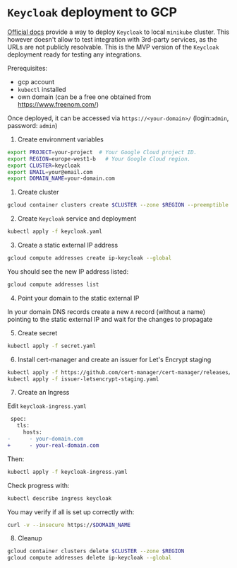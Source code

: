 # `Keycloak` deployment to GCP

[Official docs](https://www.keycloak.org/getting-started/getting-started-kube) provide a way to deploy `Keycloak` to local `minikube` cluster. This however doesn't allow to test integration with 3rd-party services, as the URLs are not publicly resolvable. This is the MVP version of the `Keycloak` deployment ready for testing any integrations.

Prerequisites:

- gcp account
- `kubectl` installed
- own domain (can be a free one obtained from https://www.freenom.com/)

Once deployed, it can be accessed via `https://<your-domain>/` (login:`admin`, password: `admin`)

1. Create environment variables

```bash
export PROJECT=your-project  # Your Google Cloud project ID.
export REGION=europe-west1-b   # Your Google Cloud region.
export CLUSTER=keycloak
export EMAIL=your@email.com
export DOMAIN_NAME=your-domain.com
```

1. Create cluster

```bash
gcloud container clusters create $CLUSTER --zone $REGION --preemptible --num-nodes=1
```

2. Create `Keycloak` service and deployment

```bash
kubectl apply -f keycloak.yaml
```

3. Create a static external IP address

```bash
gcloud compute addresses create ip-keycloak --global
```

You should see the new IP address listed:

```bash
gcloud compute addresses list
```

4. Point your domain to the static external IP

In your domain DNS records create a new `A` record (without a name) pointing to the static external IP and wait for the changes to propagate

5. Create secret

```bash
kubectl apply -f secret.yaml
```

6. Install cert-manager and create an issuer for Let's Encrypt staging

```bash
kubectl apply -f https://github.com/cert-manager/cert-manager/releases/download/v1.8.2/cert-manager.yaml
kubectl apply -f issuer-letsencrypt-staging.yaml
```

7. Create an Ingress

Edit `keycloak-ingress.yaml`

```diff
 spec:
   tls:
     hosts:
-      - your-domain.com
+      - your-real-domain.com
```

Then:

```bash
kubectl apply -f keycloak-ingress.yaml
```

Check progress with:

```bash
kubectl describe ingress keycloak
```

You may verify if all is set up correctly with:

```bash
curl -v --insecure https://$DOMAIN_NAME
```

8. Cleanup

```bash
gcloud container clusters delete $CLUSTER --zone $REGION
gcloud compute addresses delete ip-keycloak --global
```
